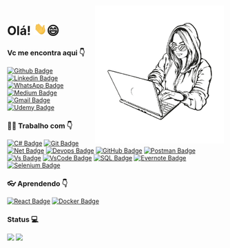 <img align='right' width=300 src="assets/image.png">

# Olá! <img src="https://raw.githubusercontent.com/ABSphreak/ABSphreak/master/gifs/Hi.gif" width="30px">😄
### Vc me encontra aqui 👇

[![Github Badge](https://img.shields.io/badge/-Github-000?style=for-the-badge&logo=Github&logoColor=white&link=https://github.com/shaippinho)](https://github.com/shaippinho)
[![Linkedin Badge](https://img.shields.io/badge/-LinkedIn-blue?style=for-the-badge&logo=Linkedin&logoColor=white&link=https://www.linkedin.com/in/shaiene-pardo-do-pinho-b39295148)](https://www.linkedin.com/in/shaiene-pardo-do-pinho-b39295148)
[![WhatsApp Badge](https://img.shields.io/badge/WhatsApp-25D366?style=for-the-badge&logo=whatsapp&logoColor=white&link=https://api.whatsapp.com/send?1=pt_BR&phone=5548984623872)](https://api.whatsapp.com/send?1=pt_BR&phone=5548984623872)
[![Medium Badge](https://img.shields.io/badge/Medium-%23000000.svg?style=for-the-badge&logo=Medium&logoColor=white&link=https://shaipinho.medium.com/)](https://shaipinho.medium.com/)
[![Gmail Badge](https://img.shields.io/badge/Gmail-D14836?style=for-the-badge&logo=gmail&logoColor=white&link=mailto:shaienepardo@gmail.com?Subject=Oi%20Shai%20-%20GitHub/)](mailto:shaienepardo@gmail.com?Subject=Oi%20Shai%20-%20GitHub)
[![Udemy Badge](https://img.shields.io/badge/Udemy-%23EA5252.svg?style=for-the-badge&logo=Udemy&logoColor=white&link=https://www.udemy.com/user/shaiene-pardo/)](https://www.udemy.com/user/shaiene-pardo/)


### 👩‍💻 Trabalho com 👇
[![C# Badge](https://img.shields.io/badge/c%23-%23239120.svg?style=for-the-badge&logo=c-sharp&logoColor=white&link=https://docs.microsoft.com/pt-br/dotnet/csharp/)](https://docs.microsoft.com/pt-br/dotnet/csharp/)
[![Git Badge](https://img.shields.io/badge/git-%23F05033.svg?style=for-the-badge&logo=git&logoColor=white&link=https://git-scm.com/)](https://git-scm.com/)
[![Net Badge](https://img.shields.io/badge/.NET-5C2D91?style=for-the-badge&logo=.net&logoColor=white&link=https://dotnet.microsoft.com/)](https://dotnet.microsoft.com/)
[![Devops Badge](https://img.shields.io/badge/Azure%20DevOps-%230072C6.svg?style=for-the-badge&logo=azure-devops&logoColor=white&link=https://azure.microsoft.com/)](https://azure.microsoft.com/)
[![GitHub Badge](https://img.shields.io/badge/github-%23121011.svg?style=for-the-badge&logo=github&logoColor=white&link=https://github.com/)](https://github.com/)
[![Postman Badge](https://img.shields.io/badge/Postman-FF6C37?style=for-the-badge&logo=postman&logoColor=white&link=https://www.postman.com/)](https://www.postman.com/)
[![Vs Badge](https://img.shields.io/badge/Visual%20Studio-5C2D91.svg?style=for-the-badge&logo=visual-studio&logoColor=white&link=https://visualstudio.microsoft.com/pt-br/)](https://visualstudio.microsoft.com/pt-br/)
[![VsCode Badge](https://img.shields.io/badge/VS%20Code-0078d7.svg?style=for-the-badge&logo=visual-studio-code&logoColor=white&link=https://code.visualstudio.com/)](https://code.visualstudio.com/)
[![SQL Badge](https://img.shields.io/badge/SQL%20Server-f0eff0.svg?style=for-the-badge&logo=Microsoft%20SQL%20Server&logoColor=red&link=https://www.microsoft.com/pt-br/sql-server/sql-server-downloads)](https://www.microsoft.com/pt-br/sql-server/sql-server-downloads)
[![Evernote Badge](https://img.shields.io/badge/Evernote-00A82D.svg?style=for-the-badge&logo=Evernote&logoColor=white&link=https://evernote.com/)](https://evernote.com/)
[![Selenium Badge](https://img.shields.io/badge/Selenium-43B02A.svg?style=for-the-badge&logo=Selenium&logoColor=white&link=https://www.selenium.dev/)](https://www.selenium.dev/)


### 👓 Aprendendo 👇
[![React Badge](https://img.shields.io/badge/react-%2320232a.svg?style=for-the-badge&logo=react&logoColor=%2361DAFB&link=https://reactjs.org/)](https://reactjs.org/)
[![Docker Badge](https://img.shields.io/badge/docker-%230db7ed.svg?style=for-the-badge&logo=docker&logoColor=white&link=https://www.docker.com/)](https://www.docker.com/)

### Status 💻
<div>
  <img height="180em" src="https://github-readme-stats.vercel.app/api?username=shaippinho&show_icons=true&theme=shades-of-purple"/>
  <img height="180em" src="https://github-readme-stats.vercel.app/api/top-langs/?username=shaippinho&theme=shades-of-purple"/>
</div>
